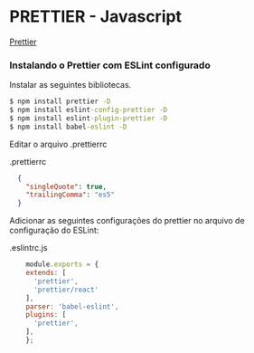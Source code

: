 # PRETTIER - Javascript

[Prettier](https://prettier.io/docs/en/editors.html)

### Instalando o Prettier com ESLint configurado

Instalar as seguintes bibliotecas.
```cmd
$ npm install prettier -D
$ npm install eslint-config-prettier -D
$ npm install eslint-plugin-prettier -D 
$ npm install babel-eslint -D
```

Editar o arquivo .prettierrc

.prettierrc
```json
  {
    "singleQuote": true,
    "trailingComma": "es5"
  }
```
Adicionar as seguintes configurações do prettier no arquivo de configuração do ESLint:

.eslintrc.js
```js
	module.exports = {
    extends: [
      'prettier',
      'prettier/react'
    ],
    parser: 'babel-eslint',
    plugins: [
      'prettier',
    ],
	};
```
